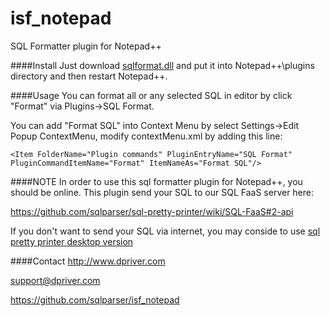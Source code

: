 isf_notepad
===========

SQL Formatter plugin for Notepad++

####Install
Just download [sqlformat.dll](https://github.com/sqlparser/isf_notepad/blob/master/bin/sqlFormat.dll?raw=true)
and put it into Notepad++\plugins directory and then restart Notepad++.

####Usage
You can format all or any selected SQL in editor by click "Format" via Plugins->SQL Format.

You can add "Format SQL" into Context Menu by select Settings->Edit Popup ContextMenu,
modify contextMenu.xml by adding this line:

```
<Item FolderName="Plugin commands" PluginEntryName="SQL Format" PluginCommandItemName="Format" ItemNameAs="Format SQL"/>
```

####NOTE
In order to use this sql formatter plugin for Notepad++, you should be online.
This plugin send your SQL to our SQL FaaS server here:

https://github.com/sqlparser/sql-pretty-printer/wiki/SQL-FaaS#2-api

If you don't want to send your SQL via internet, you may conside to use 
[sql pretty printer desktop version](http://www.dpriver.com/)


####Contact
http://www.dpriver.com

support@dpriver.com

https://github.com/sqlparser/isf_notepad